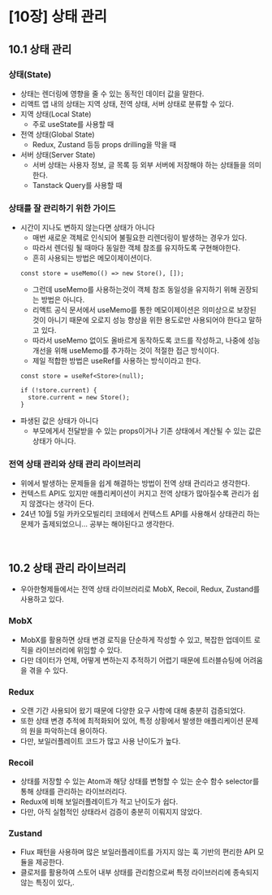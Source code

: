 # [10장] 상태 관리
## 10.1 상태 관리
### 상태(State)
- 상태는 렌더링에 영향을 줄 수 있는 동적인 데이터 값을 말한다.
- 리액트 앱 내의 상태는 지역 상태, 전역 상태, 서버 상태로 분류할 수 있다.
- 지역 상태(Local State)
  - 주로 useState를 사용할 때
- 전역 상태(Global State)
  - Redux, Zustand 등등 props drilling을 막을 때
- 서버 상태(Server State)
  - 서버 상태는 사용자 정보, 글 목록 등 외부 서버에 저장해야 하는 상태들을 의미한다.
  - Tanstack Query를 사용할 때

### 상태를 잘 관리하기 위한 가이드
- 시간이 지나도 변하지 않는다면 상태가 아니다
  - 매번 새로운 객체로 인식되어 불필요한 리렌더링이 발생하는 경우가 있다.
  - 따라서 렌더링 될 때마다 동일한 객체 참조를 유지하도록 구현해야한다.
  - 흔히 사용되는 방법은 메모이제이션이다.
  ```tsx
  const store = useMemo(() => new Store(), []);
  ```
  - 그런데 useMemo를 사용하는것이 객체 참조 동일성을 유지하기 위해 권장되는 방법은 아니다.
  - 리액트 공식 문서에서 useMemo를 통한 메모이제이션은 의미상으로 보장된 것이 아니기 때문에 오로지 성능 향상을 위한 용도로만 사용되어야 한다고 말하고 있다.
  - 따라서 useMemo 없이도 올바르게 동작하도록 코드를 작성하고, 나중에 성능 개선을 위해 useMemo를 추가하는 것이 적절한 접근 방식이다.
  - 제일 적합한 방법은 useRef를 사용하는 방식이라고 한다.
  ```tsx
  const store = useRef<Store>(null);

  if (!store.current) {
    store.current = new Store();
  }
  ```
- 파생된 값은 상태가 아니다
  - 부모에게서 전달받을 수 있는 props이거나 기존 상태에서 계산될 수 있는 값은 상태가 아니다.

### 전역 상태 관리와 상태 관리 라이브러리
- 위에서 발생하는 문제들을 쉽게 해결하는 방법이 전역 상태 관리라고 생각한다.
- 컨텍스트 API도 있지만 애플리케이션이 커지고 전역 상태가 많아질수록 관리가 쉽지 않겠다는 생각이 든다.
- 24년 10월 5일 카카오모빌리티 코테에서 컨텍스트 API를 사용해서 상태관리 하는 문제가 출제되었으니... 공부는 해야된다고 생각한다.

<br/>

## 10.2 상태 관리 라이브러리
- 우아한형제들에서는 전역 상태 라이브러리로 MobX, Recoil, Redux, Zustand를 사용하고 있다.
### MobX
- MobX를 활용하면 상태 변경 로직을 단순하게 작성할 수 있고, 복잡한 업데이트 로직을 라이브러리에 위임할 수 있다.
- 다만 데이터가 언제, 어떻게 변하는지 추적하기 어렵기 때문에 트러블슈팅에 어려움을 겪을 수 있다.

### Redux
- 오랜 기간 사용되어 왔기 때문에 다양한 요구 사항에 대해 충분히 검증되었다.
- 또한 상태 변경 추적에 최적화되어 있어, 특정 상황에서 발생한 애플리케이션 문제의 원을 파악하는데 용이하다.
- 다만, 보일러플레이트 코드가 많고 사용 난이도가 높다.

### Recoil
- 상태를 저장할 수 있는 Atom과 해당 상태를 변형할 수 있는 순수 함수 selector를 통해 상태를 관리하는 라이브러리다.
- Redux에 비해 보일러플레이트가 적고 난이도가 쉽다.
- 다만, 아직 실험적인 상태라서 검증이 충분히 이뤄지지 않았다.

### Zustand
- Flux 패턴을 사용하며 많은 보일러플레이트를 가지지 않는 훅 기반의 편리한 API 모듈을 제공한다.
- 클로저를 활용하여 스토어 내부 상태를 관리함으로써 특정 라이브러리에 종속되지 않는 특징이 있다,.
